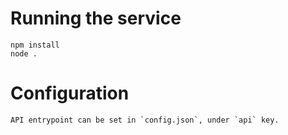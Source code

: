 # Running the service

    npm install
    node .

# Configuration

    API entrypoint can be set in `config.json`, under `api` key.
